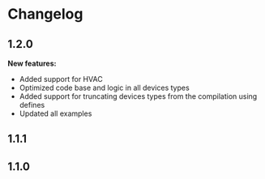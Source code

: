 # Changelog

## 1.2.0

**New features:**
* Added support for HVAC
* Optimized code base and logic in all devices types
* Added support for truncating devices types from the compilation using defines
* Updated all examples

## 1.1.1

## 1.1.0
